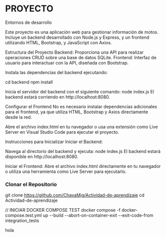 # PROYECTO
 Entornos de desarrollo

Este proyecto es una aplicación web para gestionar información de motos. Incluye un backend desarrollado con Node.js y Express, y un frontend utilizando HTML, Bootstrap, y JavaScript con Axios.

Estructura del Proyecto
Backend: Proporciona una API para realizar operaciones CRUD sobre una base de datos SQLite.
Frontend: Interfaz de usuario para interactuar con la API, diseñada con Bootstrap.

Instala las dependencias del backend ejecutando:

cd backend
npm install

Inicia el servidor del backend con el siguiente comando:
node index.js
El backend estará corriendo en http://localhost:8080.

Configurar el Frontend
No es necesario instalar dependencias adicionales para el frontend, ya que utiliza HTML, Bootstrap y Axios directamente desde la red.

Abre el archivo index.html en tu navegador o usa una extensión como Live Server en Visual Studio Code para ejecutar el proyecto.

Instrucciones para Inicializar
Iniciar el Backend:

Navega al directorio del backend y ejecuta:
node index.js
El backend estará disponible en http://localhost:8080.

Iniciar el Frontend:
Abre el archivo index.html directamente en tu navegador o utiliza una herramienta como Live Server para ejecutarlo.


### Clonar el Repositorio

git clone https://github.com/ChavaMig/Actividad-de-aprendizaje
cd Actividad-de-aprendizaje


// INICIAR DOCKER COMPOSE TEST
docker compose -f docker-compose.test.yml up --build --abort-on-container-exit --exit-code-from integration_tests

hola